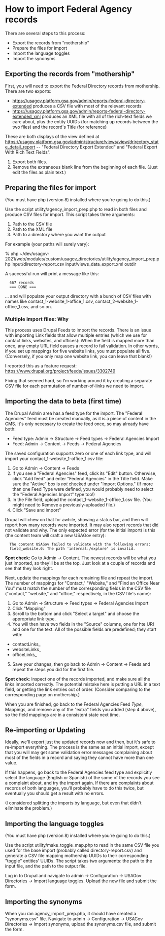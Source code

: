# How to import Federal Agency records

There are several steps to this process:

* Export the records from "mothership"
* Prepare the files for import
* Import the language toggles
* Import the synonyms

## Exporting the records from "mothership"

First, you will need to export the Federal Directory records from
mothership. There are two exports:

* https://usagov.platform.gsa.gov/admin/reports-federal-directory-extended
  produces a CSV file with most of the relevant records
* https://usagov.platform.gsa.gov/admin/reports-federal-directory-extended_xml
  produces an XML file with all of the rich-text fields we care about,
  plus the entity UUIDs (for matching up records between the two
  files) and the record's Title (for reference)

These are both displays of the view defined at
https://usagov.platform.gsa.gov/admin/structure/views/view/drirectory_state_detail_report
-- "Federal Directory Export Extended" and "Federal Export With Rich
Text Fields". 

1. Export both files.
2. Remove the extraneous blank line from the beginning of each
file. (Just edit the files as plain text.)

## Preparing the files for import

(You must have php (version 8) installed where you're going to do
this.)

Use the script utility/agency_import_prep.php to read in both files
and produce CSV files for import. This script takes three arguments:

1. Path to the CSV file
2. Path to the XML file
3. Path to a directory where you want the output

For example (your paths will surely vary):

% php ~/dev/usagov-2021/web/modules/custom/usagov_directories/utility/agency_import_prep.php input/directory-report.csv input/views_data_export.xml outdir


A successful run will print a message like this:

```  
  667 records
  === DONE ===
```

... and will populate your output directory with a bunch of CSV files
with names like contact_1-website_1-office_1.csv,
contact_2-website_1-office_1.csv, and so on.

### Multiple import files: Why

This process uses Drupal Feeds to import the records. There is an
issue with importing Link fields that allow multiple entries (which we
use for contact links, websites, and offices): When the field is
mapped more than once, any empty URL field causes a record to fail
validation. In other words, if you set up mappings for five website
links, you must populate all five. (Conversely, if you only map one
website link, you can leave that blank!)

I reported this as a feature request:
https://www.drupal.org/project/feeds/issues/3302749

Fixing that seemed hard, so I'm working around it by creating a
separate CSV file for each permutation of number-of-links we need to
import. 

## Importing the data to beta (first time) 

The Drupal Admin area has a feed type for the import. The "Federal
Agencies" feed must be created manually, as it is a piece of content
in the CMS. It's only necessary to create the feed once, so may
already have both:

* Feed type: Admin -> Structure -> Feed types -> Federal Agencies
  Import
* Feed: Admin -> Content -> Feeds -> Federal Agencies

The saved configuration supports zero or one of each link type, and
will import your contact_1-website_1-office_1.csv file:

1. Go to Admin -> Content -> Feeds
2. If you see a "Federal Agencies" feed, click its "Edit"
   button. Otherwise, click "Add feed" and enter "Federal Agencies" in
   the Title field. Make sure the "Active" box is *not* checked under "Import Options."
   (If more than one Feed Type were defined, you
   would probably need to select the "Federal Agencies Import" type too!) 
3. In the File field, upload the contact_1-website_1-office_1.csv file. (You might need
to Remove a previously-uploaded file.)
4. Click "Save and import"

Drupal will chew on that for awhile, showing a status bar, and then
will report how many records were imported. It may also report records
that did not validate and why. The only expected error (for the
initial import) is this (the content team will craft a new USAGov entry):

```
  The content USAGov failed to validate with the following errors:
  field_website.0: The path 'internal:/explore' is invalid.
```

**Spot check**: Go to Admin -> Content. The newest records will be what
you just imported, so they'll be at the top. Just look at a couple of
records and see that they look right. 

Next, update the mappings for each remaining file and repeat the
import. The number of mappings for "Contact," "Website," and "Find an
Office Near You" must match the number of the corresponding fields in
the CSV file ("contact," "website," and "office," respectively, in the
CSV file's name):

1. Go to Admin -> Structure -> Feed types -> Federal Agencies Import
2. Click "Mapping"
3. Scroll to the bottom and click "Select a target" and choose the
appropriate link type.
4. You will then have two fields in the "Source" columns, one for hte
URI and one for the text. All of the possible fields are predefined;
they start with:
  * contactLinks_
  * websiteLinks_
  * officeLinks_
5. Save your changes, then go back to Admin -> Content -> Feeds and
repeat the steps you did for the first file.

**Spot check**: Inspect one of the records imported, and make sure all the
links imported correctly. The potential mistake here is putting a URL
in a text field, or getting the link entries out of order. (Consider
comparing to the corresponding page on mothership.)

When you are finished, go back to the Federal Agencies Feed *Type*,
Mappings, and remove any of the "extra" fields you added (step 4
above), so the field mappings are in a consistent state next time.

## Re-importing or Updating

Ideally, we'll export just the updated records now and then, but it's
safe to re-import everything. The process is the same as an initial
import, except that you will may get some validation error messages
complaining about most of the fields in a record and saying they
cannot have more than one value.

If this happens, go back to the Federal Agencies feed type and
explicitly select the language (English or Spanish) of the some of the
records you see a complaint about, and try the import again. If there
are complaints about records of both languages, you'll probably have
to do this twice, but eventually you should get a result with no
errors.

(I considered splitting the imports by language, but even that didn't
eliminate the problem.) 

## Importing the language toggles

(You must have php (version 8) installed where you're going to do
this.)

Use the script utility/make_toggle_map.php to read in the same CSV
file you used for the base import (probably called
directory-report.csv) and generate a CSV file mapping mothership UUIDs
to their corresponding "toggle" entities' UUIDs. The script takes two
arguments: the path to the input file, and the path to the output
file.

Log in to Drupal and navigate to admin -> Configuration -> USAGov
Directories -> Import language toggles. Upload the new file and submit
the form. 

## Importing the synonyms

When you ran agency_import_prep.php, it should have created a
"synonyms.csv" file. Navigate to admin -> Configuration -> USAGov
Directories -> Import synonyms, upload the synonyms.csv file, and
submit the form. 
